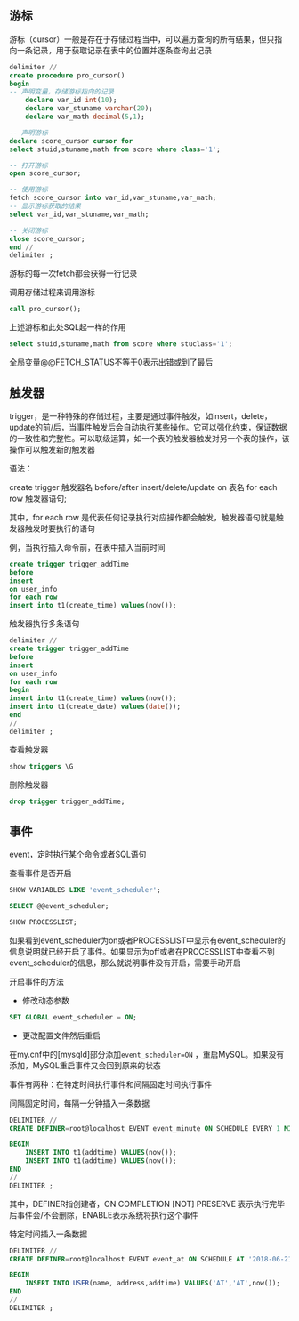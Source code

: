 ## 游标

游标（cursor）一般是存在于存储过程当中，可以遍历查询的所有结果，但只指向一条记录，用于获取记录在表中的位置并逐条查询出记录

```sql
delimiter //
create procedure pro_cursor()
begin
-- 声明变量，存储游标指向的记录
	declare var_id int(10);
    declare var_stuname varchar(20);
    declare var_math decimal(5,1);

-- 声明游标
declare score_cursor cursor for 
select stuid,stuname,math from score where class='1';

-- 打开游标
open score_cursor;

-- 使用游标
fetch score_cursor into var_id,var_stuname,var_math;
-- 显示游标获取的结果
select var_id,var_stuname,var_math;

-- 关闭游标
close score_cursor;
end //
delimiter ;
```

游标的每一次fetch都会获得一行记录

调用存储过程来调用游标

```sql
call pro_cursor();
```

上述游标和此处SQL起一样的作用

```sql
select stuid,stuname,math from score where stuclass='1';
```

全局变量@@FETCH_STATUS不等于0表示出错或到了最后

## 触发器

trigger，是一种特殊的存储过程，主要是通过事件触发，如insert，delete，update的前/后，当事件触发后会自动执行某些操作。它可以强化约束，保证数据的一致性和完整性。可以联级运算，如一个表的触发器触发对另一个表的操作，该操作可以触发新的触发器

语法：

create trigger 触发器名 before/after insert/delete/update on 表名 for each row 触发器语句;

其中，for each row 是代表任何记录执行对应操作都会触发，触发器语句就是触发器触发时要执行的语句

例，当执行插入命令前，在表中插入当前时间

```sql
create trigger trigger_addTime 
before
insert 
on user_info 
for each row 
insert into t1(create_time) values(now());
```

触发器执行多条语句

```sql
delimiter //
create trigger trigger_addTime 
before
insert 
on user_info 
for each row 
begin
insert into t1(create_time) values(now());
insert into t1(create_date) values(date());
end
//
delimiter ;
```

查看触发器

```sql
show triggers \G
```

删除触发器

```sql
drop trigger trigger_addTime;
```

## 事件

event，定时执行某个命令或者SQL语句

查看事件是否开启

```sql
SHOW VARIABLES LIKE 'event_scheduler';

SELECT @@event_scheduler;

SHOW PROCESSLIST;
```

如果看到event_scheduler为on或者PROCESSLIST中显示有event_scheduler的信息说明就已经开启了事件。如果显示为off或者在PROCESSLIST中查看不到event_scheduler的信息，那么就说明事件没有开启，需要手动开启

开启事件的方法

- 修改动态参数

```sql
SET GLOBAL event_scheduler = ON;
```

- 更改配置文件然后重启

在my.cnf中的[mysqld]部分添加`event_scheduler=ON` ，重启MySQL。如果没有添加，MySQL重启事件又会回到原来的状态

事件有两种：在特定时间执行事件和间隔固定时间执行事件

间隔固定时间，每隔一分钟插入一条数据

```sql
DELIMITER //
CREATE DEFINER=root@localhost EVENT event_minute ON SCHEDULE EVERY 1 MINUTE STARTS '2018-06-20 20:00:00' ON COMPLETION NOT PRESERVE ENABLE DO 

BEGIN
    INSERT INTO t1(addtime) VALUES(now());
    INSERT INTO t1(addtime) VALUES(now());
END
//
DELIMITER ;
```

其中，DEFINER指创建者，ON COMPLETION [NOT] PRESERVE 表示执行完毕后事件会/不会删除，ENABLE表示系统将执行这个事件

特定时间插入一条数据

```sql
DELIMITER //
CREATE DEFINER=root@localhost EVENT event_at ON SCHEDULE AT '2018-06-21 15:37:00' ON COMPLETION NOT PRESERVE ENABLE DO 

BEGIN
    INSERT INTO USER(name, address,addtime) VALUES('AT','AT',now());
END
//
DELIMITER ;
```
